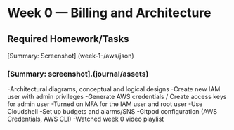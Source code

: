 # Week 0 — Billing and Architecture

## Required Homework/Tasks
[Summary: Screenshot].(week-1-/aws/json)

### [Summary: screenshot].(journal/assets)

-Architectural diagrams, conceptual and logical designs
-Create new IAM user with admin privileges
-Generate AWS credentials / Create access keys for admin user
-Turned on MFA for the IAM user and root user
-Use Cloudshell
-Set up budgets and alarms/SNS
-Gitpod configuration (AWS Credentials, AWS CLI)
-Watched week 0 video playlist


